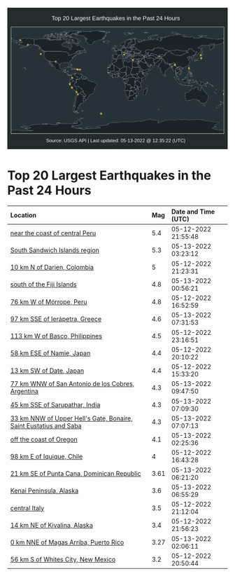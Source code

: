 ![Map](./map.png)

# Top 20 Largest Earthquakes in the Past 24 Hours

| Location | Mag | Date and Time (UTC) |
|:---|:---|:---|
| [near the coast of central Peru](https://earthquake.usgs.gov/earthquakes/eventpage/us6000hkpv) | 5.4 | 05-12-2022 21:55:48 |
| [South Sandwich Islands region](https://earthquake.usgs.gov/earthquakes/eventpage/us6000hkrd) | 5.3 | 05-13-2022 03:23:12 |
| [10 km N of Darien, Colombia](https://earthquake.usgs.gov/earthquakes/eventpage/us6000hkph) | 5 | 05-12-2022 21:23:31 |
| [south of the Fiji Islands](https://earthquake.usgs.gov/earthquakes/eventpage/us6000hkqs) | 4.8 | 05-13-2022 00:56:21 |
| [76 km W of Mórrope, Peru](https://earthquake.usgs.gov/earthquakes/eventpage/us6000hkmc) | 4.8 | 05-12-2022 16:52:59 |
| [97 km SSE of Ierápetra, Greece](https://earthquake.usgs.gov/earthquakes/eventpage/us6000hksp) | 4.6 | 05-13-2022 07:31:53 |
| [113 km W of Basco, Philippines](https://earthquake.usgs.gov/earthquakes/eventpage/us6000hkqe) | 4.5 | 05-12-2022 23:16:51 |
| [58 km ESE of Namie, Japan](https://earthquake.usgs.gov/earthquakes/eventpage/us6000hknq) | 4.4 | 05-12-2022 20:10:22 |
| [13 km SW of Date, Japan](https://earthquake.usgs.gov/earthquakes/eventpage/us6000hkkn) | 4.4 | 05-12-2022 15:33:20 |
| [77 km WNW of San Antonio de los Cobres, Argentina](https://earthquake.usgs.gov/earthquakes/eventpage/us6000hkte) | 4.3 | 05-13-2022 09:47:50 |
| [45 km SSE of Sarupathar, India](https://earthquake.usgs.gov/earthquakes/eventpage/us6000hksn) | 4.3 | 05-13-2022 07:09:30 |
| [33 km NNW of Upper Hell's Gate, Bonaire, Saint Eustatius and Saba ](https://earthquake.usgs.gov/earthquakes/eventpage/us6000hksk) | 4.3 | 05-13-2022 07:07:13 |
| [off the coast of Oregon](https://earthquake.usgs.gov/earthquakes/eventpage/us6000hkr4) | 4.1 | 05-13-2022 02:25:36 |
| [98 km E of Iquique, Chile](https://earthquake.usgs.gov/earthquakes/eventpage/us6000hkm6) | 4 | 05-12-2022 16:43:28 |
| [21 km SE of Punta Cana, Dominican Republic](https://earthquake.usgs.gov/earthquakes/eventpage/pr2022133002) | 3.61 | 05-13-2022 06:21:20 |
| [Kenai Peninsula, Alaska](https://earthquake.usgs.gov/earthquakes/eventpage/ak022642dlvq) | 3.6 | 05-13-2022 06:55:29 |
| [central Italy](https://earthquake.usgs.gov/earthquakes/eventpage/us6000hkpc) | 3.5 | 05-12-2022 21:12:04 |
| [14 km NE of Kivalina, Alaska](https://earthquake.usgs.gov/earthquakes/eventpage/ak02262nryrc) | 3.4 | 05-12-2022 21:56:23 |
| [0 km NNE of Magas Arriba, Puerto Rico](https://earthquake.usgs.gov/earthquakes/eventpage/pr2022133000) | 3.27 | 05-13-2022 02:06:11 |
| [56 km S of Whites City, New Mexico](https://earthquake.usgs.gov/earthquakes/eventpage/tx2022jgye) | 3.2 | 05-12-2022 20:50:44 |
